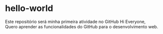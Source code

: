 # hello-world
Este repositório será minha primeira atividade no GitHub
Hi Everyone,
Quero aprender as funcionalidades do GitHub para o desenvolvimento web.
